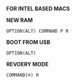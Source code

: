 **FOR INTEL BASED MACS**

**NEW RAM**

`OPTION(ALT) COMMAND P R`

**BOOT FROM USB**

`OPTION(ALT)`

**REVOERY MODE**

`COMMAND(⌘) R`